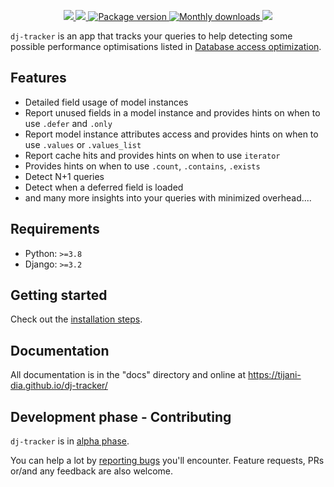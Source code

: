 <p align="center">
    <a href="https://github.com/tijani-dia/dj-tracker/actions/workflows/test.yml">
        <img src="https://github.com/tijani-dia/dj-tracker/actions/workflows/test.yml/badge.svg"/>
    </a>
    <a href="https://codecov.io/gh/Tijani-Dia/dj-tracker">
        <img src="https://codecov.io/gh/Tijani-Dia/dj-tracker/branch/main/graph/badge.svg?token=MKJ71ZJE67"/>
    </a>
    <a href="https://pypi.org/project/django-trackings/">
        <img src="https://badge.fury.io/py/django-trackings.svg" alt="Package version">
    </a>
    <a href="https://pypistats.org/packages/django-trackings">
        <img src="https://img.shields.io/pypi/dm/django-trackings?logo=Downloads" alt="Monthly downloads"/>
    </a>
    <a href="https://opensource.org/licenses/BSD-3-Clause">
        <img src="https://img.shields.io/badge/license-BSD-blue.svg"/>
    </a>
</p>

`dj-tracker` is an app that tracks your queries to help detecting some possible performance optimisations listed in [Database access optimization](https://docs.djangoproject.com/en/dev/topics/db/optimization/).

## Features

-   Detailed field usage of model instances
-   Report unused fields in a model instance and provides hints on when to use `.defer` and `.only`
-   Report model instance attributes access and provides hints on when to use `.values` or `.values_list`
-   Report cache hits and provides hints on when to use `iterator`
-   Provides hints on when to use `.count`, `.contains`, `.exists`
-   Detect N+1 queries
-   Detect when a deferred field is loaded
-   and many more insights into your queries with minimized overhead....

## Requirements

-   Python: `>=3.8`
-   Django: `>=3.2`

## Getting started

Check out the [installation steps](https://tijani-dia.github.io/dj-tracker/installation/).

## Documentation

All documentation is in the "docs" directory and online at https://tijani-dia.github.io/dj-tracker/

## Development phase - Contributing

`dj-tracker` is in [alpha phase](https://en.wikipedia.org/wiki/Software_release_life_cycle#Alpha).

You can help a lot by [reporting bugs](https://github.com/Tijani-Dia/dj-tracker/issues/new) you'll encounter. Feature requests, PRs or/and any feedback are also welcome.
